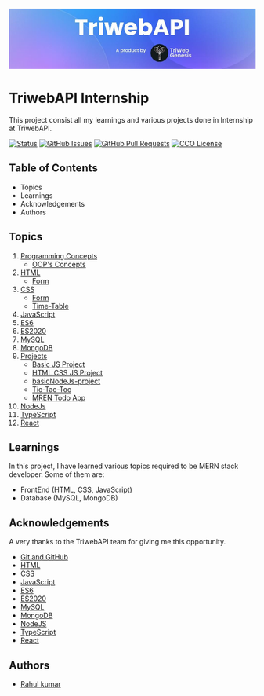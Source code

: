 ![Logo](https://github.com/RAHULKUMAR092/TriwebAPI-Learning/blob/main/triwebAPI.jpg)

# TriwebAPI Internship
This project consist all my learnings and various projects done in Internship at TriwebAPI.

[![Status](https://img.shields.io/badge/status-active-success.svg)](https://github.com/RAHULKUMAR092/TriwebAPI-Learning/) [![GitHub Issues](https://img.shields.io/github/issues/RAHULKUMAR092/TriwebAPI-Learning.svg)](https://github.com/RAHULKUMAR092/TriwebAPI-Learning/issues) [![GitHub Pull Requests](https://img.shields.io/github/issues-pr/RAHULKUMAR092/TriwebAPI-Learning.svg)](https://github.com/RAHULKUMAR092/TriwebAPI-Learning/pulls) [![CCO License](https://img.shields.io/badge/license-CCO-yellow.svg)](https://creativecommons.org/publicdomain/zero/1.0/)

## Table of Contents

 - Topics
 - Learnings
 - Acknowledgements
 - Authors

## Topics
 
 1. [Programming Concepts](https://github.com/RAHULKUMAR092/TriwebAPI-Learning/tree/main/programming)
    - [OOP's Concepts](https://github.com/RAHULKUMAR092/TriwebAPI-Learning/tree/main/programming/oops)
 2. [HTML](https://github.com/RAHULKUMAR092/TriwebAPI-Learning/tree/main/html)
    - [Form](https://github.com/RAHULKUMAR092/TriwebAPI-Learning/tree/main/html)
 3. [CSS](https://github.com/RAHULKUMAR092/TriwebAPI-Learning/tree/main/css)
    - [Form](https://github.com/RAHULKUMAR092/TriwebAPI-Learning/tree/main/css/Form)
    - [Time-Table](https://github.com/RAHULKUMAR092/TriwebAPI-Learning/tree/main/css/Dynamics_time-table)
 4. [JavaScript](https://github.com/RAHULKUMAR092/TriwebAPI-Learning/tree/main/JS)
 5. [ES6](https://github.com/RAHULKUMAR092/TriwebAPI-Learning/tree/main/ES6)
 6. [ES2020](https://github.com/RAHULKUMAR092/TriwebAPI-Learning/tree/main/ES2020)
 7. [MySQL](https://github.com/RAHULKUMAR092/TriwebAPI-Learning/tree/main/mysql)
 8. [MongoDB](https://github.com/RAHULKUMAR092/TriwebAPI-Learning/tree/main/mongoos)
 9. [Projects](https://github.com/RAHULKUMAR092/TriwebAPI-Learning/tree/main/project-js)
    - [Basic JS Project](https://github.com/RAHULKUMAR092/TriwebAPI-Learning/tree/main/project-js)
    - [HTML CSS JS Project](https://github.com/RAHULKUMAR092/TriwebAPI-Learning/tree/main/project-js/light-dark-mode)
    - [basicNodeJs-project](https://github.com/RAHULKUMAR092/TriwebAPI-Learning/tree/main/project-js/basicNodeJs-project)
    - [Tic-Tac-Toc](https://github.com/RAHULKUMAR092/TriwebAPI-Learning/tree/main/project-js/Tic-Tac-Toc)
    - [MREN Todo App](https://github.com/RAHULKUMAR092/TriwebAPI-Learning/tree/main/project-js/MERN%20Todo%20App)
10. [NodeJs](https://github.com/RAHULKUMAR092/TriwebAPI-Learning/tree/main/NodeJs)
11. [TypeScript](https://github.com/RAHULKUMAR092/TriwebAPI-Learning/tree/main/typescript)
12. [React](https://github.com/RAHULKUMAR092/TriwebAPI-Learning/tree/main/React)


## Learnings

In this project, I have learned various topics required to be MERN stack developer. Some of them are:

- FrontEnd (HTML, CSS, JavaScript)
- Database (MySQL, MongoDB)

## Acknowledgements

A very thanks to the TriwebAPI team for giving me this opportunity.
 - [Git and GitHub](https://www.youtube.com/playlist?list=PLIfcYFqzDXHnvnUUPqlp9GqzzgCuYlBsK)
 - [HTML](https://www.w3schools.com/html/)
 - [CSS](https://www.w3schools.com/w3css/defaulT.asp)
 - [JavaScript](https://www.youtube.com/playlist?list=PLIfcYFqzDXHlQrXp52rDY3VSTPNaOEBqT)
 - [ES6](https://www.youtube.com/playlist?list=PLIfcYFqzDXHnC1mtQBKYeGhXOYzh5vqD9)
 - [ES2020](https://youtube.com/playlist?list=PLIfcYFqzDXHmTrbi52rwEXyBt8X89MBih&si=oOKhec-uZ9o4p4-5)
 - [MySQL](https://www.youtube.com/playlist?list=PLIfcYFqzDXHkx3IvtBbsSwmXNljU5kdeM)
 - [MongoDB](https://www.youtube.com/playlist?list=PLIfcYFqzDXHkSPsm1DfMuA0TEgpycA2e1)
 - [NodeJS](https://www.youtube.com/playlist?list=PLIfcYFqzDXHn8kzm8BT9zX8GYGKl9R0mw)
 - [TypeScript](https://www.youtube.com/playlist?list=PLIfcYFqzDXHlezzciX_hjiX1P9adebOHW)
 - [React](https://www.youtube.com/playlist?list=PLIfcYFqzDXHmn3h9ssYeCFSUW5JE6IrUp)


## Authors

- [Rahul kumar](https://github.com/RAHULKUMAR092)

